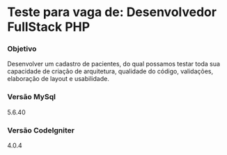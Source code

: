 # Teste para vaga de: Desenvolvedor FullStack PHP

### Objetivo
Desenvolver um cadastro de pacientes, do qual possamos testar toda sua capacidade de criação de arquitetura, qualidade do código, validações, elaboração de layout e usabilidade.

### Versão MySql
5.6.40

### Versão CodeIgniter
4.0.4
